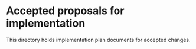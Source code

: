 # Accepted proposals for implementation

This directory holds implementation plan documents for accepted changes. 
